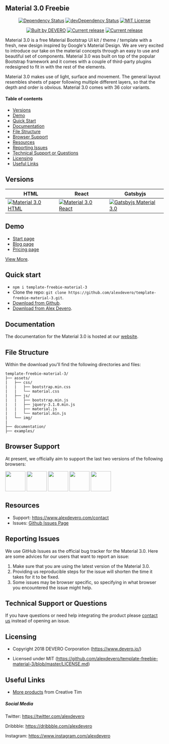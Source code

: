 ## Material 3.0 Freebie

<p align="center">
  <a href="https://david-dm.org/alexdevero/template-freebie-material-3"><img alt="Dependency Status" src="https://david-dm.org/alexdevero/template-freebie-material-3.svg?style=flat"></a>
  <a href="https://david-dm.org/alexdevero/template-freebie-material-3?type=dev"><img alt="devDependency Status" src="https://david-dm.org/alexdevero/template-freebie-material-3/dev-status.svg?style=flat"></a>
  <a href="http://opensource.org/licenses/MIT"><img alt="MIT License" src="https://badgen.net/badge/license/MIT/blue"></a>
</p>

<p align="center">
  <a href="https://alexdevero.com"><img alt="Built by DEVERO" src="https://badgen.net/badge/Built%20by/DEVERO/d30320"></a>
  <a href="https://github.com/alexdevero/template-freebie-material-3/releases"><img alt="Current release" src="https://badgen.net/github/release/alexdevero/template-freebie-material-3"></a>
  <a href="https://twitter.com/intent/tweet?url=https%3A%2F%2Fgithub.com%2Falexdevero%2Ftemplate-freebie-material-3&amp;text=Check%20out%20this%20awesome%20Material%20UI%20kit%20%2F%20theme%20%2F%20template%20Freebie%20on%20Github!&amp;hashtags=webdesign%2Cfreebie%2Cdesign"><img alt="Current release" src="https://badgen.net/badge//twitter?icon=twitter"></a>
</p>

Material 3.0 is a free Material Bootstrap UI kit / theme / template with a fresh, new design inspired by Google's Material Design. We are very excited to introduce our take on the material concepts through an easy to use and beautiful set of components. Material 3.0 was built on top of the popular Bootstrap framework and it comes with a couple of third-party plugins redesigned to fit in with the rest of the elements.

Material 3.0 makes use of light, surface and movement. The general layout resembles sheets of paper following multiple different layers, so that the depth and order is obvious. Material 3.0 comes with 36 color variants.

#### Table of contents

* [Versions](#versions)
* [Demo](#demo)
* [Quick Start](#quick-start)
* [Documentation](#documentation)
* [File Structure](#file-structure)
* [Browser Support](#browser-support)
* [Resources](#resources)
* [Reporting Issues](#reporting-issues)
* [Technical Support or Questions](#technical-support-or-questions)
* [Licensing](#licensing)
* [Useful Links](#useful-links)

## Versions

| HTML | React | Gatsbyjs|
| --- | --- | --- |
| [![Material 3.0  HTML](https://.jpg)](https://www.x.com/material-dashboard)  | [![Material 3.0  React](https://.jpg)](https://www.x.com/material-dashboard-react)  | [![Gatsbyjs Material 3.0](https://.jpg)](https://www.x.com/gatsbyjs-material-dashboard)  |

## Demo

- [Start page](https://index.html)
- [Blog page](https://blog.html)
- [Pricing page ](https://pricing.html)

[View More](https://.html).


## Quick start

- `npm i template-freebie-material-3`
- Clone the repo: `git clone https://github.com/alexdevero/template-freebie-material-3.git`.
- [Download from Github](https://github.com/alexdevero/template-freebie-material-3/archive/master.zip).
- [Download from Alex Devero](https://www.alexdevero.com/product/template-freebie-material-3).

## Documentation

The documentation for the Material 3.0 is hosted at our [website](https://demos.alexdevero.com/template-freebie-material-3/docs/index.html).

## File Structure

Within the download you'll find the following directories and files:

```
template-freebie-material-3/
├── assets/
|   ├── css/
|   |   ├── bootstrap.min.css
|   |   └── material.css
|   ├── js/
|   |   ├── bootstrap.min.js
|   |   ├── jquery-3.1.0.min.js
|   |   ├── material.js
|   |   └── material.min.js
|   └── img/
|
├── documentation/
├── examples/

```

## Browser Support

At present, we officially aim to support the last two versions of the following browsers:

<img src="https://s3.amazonaws.com/creativetim_bucket/github/browser/chrome.png" width="64" height="64"> <img src="https://s3.amazonaws.com/creativetim_bucket/github/browser/firefox.png" width="64" height="64"> <img src="https://s3.amazonaws.com/creativetim_bucket/github/browser/edge.png" width="64" height="64"> <img src="https://s3.amazonaws.com/creativetim_bucket/github/browser/safari.png" width="64" height="64"> <img src="https://s3.amazonaws.com/creativetim_bucket/github/browser/opera.png" width="64" height="64">

## Resources
<!-- - Demo: <https://demos.alexdevero.com/alexdeveroindex.html> -->
<!-- - Download Page: <https://www.alexdevero.com/product/template-freebie-material-3> -->
<!-- - Documentation: <https://demos.alexdevero.com/template-freebie-material-3/docs/index.html> -->
<!-- - License Agreement: <https://www.alexdevero.com/license> -->
- Support: <https://www.alexdevero.com/contact>
- Issues: [Github Issues Page](https://github.com/alexdevero/template-freebie-material-3/issues)

## Reporting Issues

We use GitHub Issues as the official bug tracker for the Material 3.0. Here are some advices for our users that want to report an issue:

1. Make sure that you are using the latest version of the Material 3.0.
2. Providing us reproducible steps for the issue will shorten the time it takes for it to be fixed.
3. Some issues may be browser specific, so specifying in what browser you encountered the issue might help.

## Technical Support or Questions

If you have questions or need help integrating the product please [contact us](https://www.alexdevero.com/contact) instead of opening an issue.

## Licensing

- Copyright 2018 DEVERO Corporation (https://www.devero.io/)

- Licensed under MIT (https://github.com/alexdevero/template-freebie-material-3/blob/master/LICENSE.md)

## Useful Links

- [More products](https://www.creativemarket.com/alexdevero) from Creative Tim

##### Social Media

Twitter: <https://twitter.com/alexdevero>

<!-- Facebook: <https://www.facebook.com/devero> -->

Dribbble: <https://dribbble.com/alexdevero>

Instagram: <https://www.instagram.com/alexdevero>
